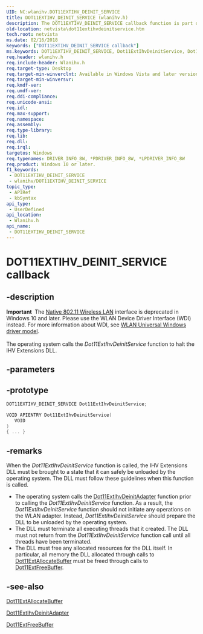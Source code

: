 ```yaml
---
UID: NC:wlanihv.DOT11EXTIHV_DEINIT_SERVICE
title: DOT11EXTIHV_DEINIT_SERVICE (wlanihv.h)
description: The DOT11EXTIHV_DEINIT_SERVICE callback function is part of Native 802.11 Wireless LAN interface, which is deprecated for Windows 10 and later.
old-location: netvista\dot11extihvdeinitservice.htm
tech.root: netvista
ms.date: 02/16/2018
keywords: ["DOT11EXTIHV_DEINIT_SERVICE callback"]
ms.keywords: DOT11EXTIHV_DEINIT_SERVICE, Dot11ExtIhvDeinitService, Dot11ExtIhvDeinitService callback function [Network Drivers Starting with Windows Vista], Native_802.11_IHV_Ext_02e9e301-f950-47e3-9a1f-4212ae55387e.xml, netvista.dot11extihvdeinitservice, wlanihv/Dot11ExtIhvDeinitService
req.header: wlanihv.h
req.include-header: Wlanihv.h
req.target-type: Desktop
req.target-min-winverclnt: Available in Windows Vista and later versions of the Windows operating   systems.
req.target-min-winversvr: 
req.kmdf-ver: 
req.umdf-ver: 
req.ddi-compliance: 
req.unicode-ansi: 
req.idl: 
req.max-support: 
req.namespace: 
req.assembly: 
req.type-library: 
req.lib: 
req.dll: 
req.irql: 
targetos: Windows
req.typenames: DRIVER_INFO_8W, *PDRIVER_INFO_8W, *LPDRIVER_INFO_8W
req.product: Windows 10 or later.
f1_keywords:
 - DOT11EXTIHV_DEINIT_SERVICE
 - wlanihv/DOT11EXTIHV_DEINIT_SERVICE
topic_type:
 - APIRef
 - kbSyntax
api_type:
 - UserDefined
api_location:
 - Wlanihv.h
api_name:
 - DOT11EXTIHV_DEINIT_SERVICE
---
```


# DOT11EXTIHV_DEINIT_SERVICE callback


## -description

<div class="alert"><b>Important</b>  The <a href="/previous-versions/windows/hardware/wireless/ff560689(v=vs.85)">Native 802.11 Wireless LAN</a> interface is deprecated in Windows 10 and later. Please use the WLAN Device Driver Interface (WDI) instead. For more information about WDI, see <a href="/windows-hardware/drivers/network/wifi-universal-driver-model">WLAN Universal Windows driver model</a>.</div><div> </div>The operating system calls the
  <i>Dot11ExtIhvDeinitService</i> function to halt the IHV Extensions DLL.

## -parameters

## -prototype

```cpp
DOT11EXTIHV_DEINIT_SERVICE Dot11ExtIhvDeinitService;

VOID APIENTRY Dot11ExtIhvDeinitService(
   VOID
)
{ ... }
```

## -remarks

When the
    <i>Dot11ExtIhvDeinitService</i> function is called, the IHV Extensions DLL must be brought to a state that
    it can safely be unloaded by the operating system. The DLL must follow these guidelines when this
    function is called.

<ul>
<li>
The operating system calls the
      <a href="..\wlanihv\nc-wlanihv-dot11extihv_deinit_adapter.md">
      Dot11ExtIhvDeinitAdapter</a> function prior to calling the
      <i>Dot11ExtIhvDeinitService</i> function. As a result, the
      <i>Dot11ExtIhvDeinitService</i> function should not initiate any operations on the WLAN adapter.
      Instead,
      <i>Dot11ExtIhvDeinitService</i> should prepare the DLL to be unloaded by the operating system.

</li>
<li>
The DLL must terminate all executing threads that it created. The DLL must not return from the
      <i>Dot11ExtIhvDeinitService</i> function call until all threads have been terminated.

</li>
<li>
The DLL must free any allocated resources for the DLL itself. In particular, all memory the DLL
      allocated through calls to
      <a href="..\wlanihv\nc-wlanihv-dot11ext_allocate_buffer.md">Dot11ExtAllocateBuffer</a> must be
      freed through calls to
      <a href="..\wlanihv\nc-wlanihv-dot11ext_free_buffer.md">Dot11ExtFreeBuffer</a>.

</li>
</ul>

## -see-also

<a href="..\wlanihv\nc-wlanihv-dot11ext_allocate_buffer.md">Dot11ExtAllocateBuffer</a>



<a href="..\wlanihv\nc-wlanihv-dot11extihv_deinit_adapter.md">Dot11ExtIhvDeinitAdapter</a>



<a href="..\wlanihv\nc-wlanihv-dot11ext_free_buffer.md">Dot11ExtFreeBuffer</a>

